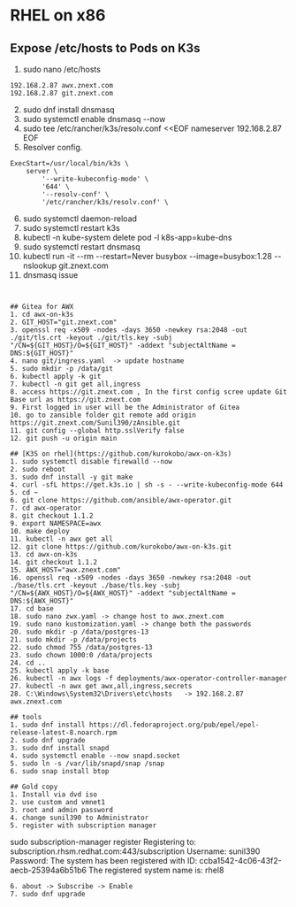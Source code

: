 # RHEL on x86

## Expose /etc/hosts to Pods on K3s
1. sudo nano /etc/hosts
```
192.168.2.87 awx.znext.com
192.168.2.87 git.znext.com
```
2. sudo dnf install dnsmasq
3. sudo systemctl enable dnsmasq --now
4. sudo tee /etc/rancher/k3s/resolv.conf <<EOF
nameserver 192.168.2.87
EOF
5. Resolver config.  
``` 
ExecStart=/usr/local/bin/k3s \
    server \
        '--write-kubeconfig-mode' \
        '644' \
        '--resolv-conf' \
        '/etc/rancher/k3s/resolv.conf' \ 
```
6. sudo systemctl daemon-reload
7. sudo systemctl restart k3s
8. kubectl -n kube-system delete pod -l k8s-app=kube-dns
9. sudo systemctl restart dnsmasq
10. kubectl run -it --rm --restart=Never busybox --image=busybox:1.28 -- nslookup git.znext.com
11. dnsmasq issue
```
                                               
                                               
## Gitea for AWX
1. cd awx-on-k3s
2. GIT_HOST="git.znext.com"
3. openssl req -x509 -nodes -days 3650 -newkey rsa:2048 -out ./git/tls.crt -keyout ./git/tls.key -subj "/CN=${GIT_HOST}/O=${GIT_HOST}" -addext "subjectAltName = DNS:${GIT_HOST}"
4. nano git/ingress.yaml  -> update hostname
5. sudo mkdir -p /data/git
6. kubectl apply -k git
7. kubectl -n git get all,ingress
8. access https://git.znext.com , In the first config scree update Git Base url as https://git.znext.com
9. First logged in user will be the Administrator of Gitea
10. go to zansible folder git remote add origin https://git.znext.com/Sunil390/zAnsible.git
11. git config --global http.sslVerify false
12. git push -u origin main

## [K3S on rhel](https://github.com/kurokobo/awx-on-k3s)
1. sudo systemctl disable firewalld --now
2. sudo reboot
3. sudo dnf install -y git make
4. curl -sfL https://get.k3s.io | sh -s - --write-kubeconfig-mode 644
5. cd ~
6. git clone https://github.com/ansible/awx-operator.git
7. cd awx-operator
8. git checkout 1.1.2
9. export NAMESPACE=awx
10. make deploy
11. kubectl -n awx get all
12. git clone https://github.com/kurokobo/awx-on-k3s.git
13. cd awx-on-k3s
14. git checkout 1.1.2
15. AWX_HOST="awx.znext.com"
16. openssl req -x509 -nodes -days 3650 -newkey rsa:2048 -out ./base/tls.crt -keyout ./base/tls.key -subj "/CN=${AWX_HOST}/O=${AWX_HOST}" -addext "subjectAltName = DNS:${AWX_HOST}"
17. cd base
18. sudo nano zwx.yaml -> change host to awx.znext.com
19. sudo nano kustomization.yaml -> change both the passwords
20. sudo mkdir -p /data/postgres-13
21. sudo mkdir -p /data/projects
22. sudo chmod 755 /data/postgres-13
23. sudo chown 1000:0 /data/projects
24. cd ..
25. kubectl apply -k base
26. kubectl -n awx logs -f deployments/awx-operator-controller-manager
27. kubectl -n awx get awx,all,ingress,secrets
28. C:\Windows\System32\Drivers\etc\hosts   -> 192.168.2.87 awx.znext.com

## tools
1. sudo dnf install https://dl.fedoraproject.org/pub/epel/epel-release-latest-8.noarch.rpm
2. sudo dnf upgrade
3. sudo dnf install snapd
4. sudo systemctl enable --now snapd.socket
5. sudo ln -s /var/lib/snapd/snap /snap
6. sudo snap install btop

## Gold copy
1. Install via dvd iso
2. use custom and vmnet1
3. root and admin password
4. change sunil390 to Administrator
5. register with subscription manager
```
sudo subscription-manager register
Registering to: subscription.rhsm.redhat.com:443/subscription
Username: sunil390
Password: 
The system has been registered with ID: ccba1542-4c06-43f2-aecb-25394a6b51b6
The registered system name is: rhel8
```
6. about -> Subscribe -> Enable
7. sudo dnf upgrade
